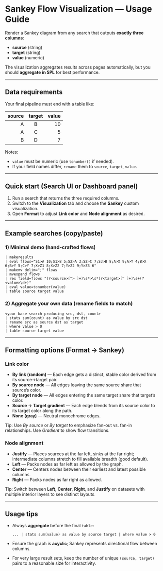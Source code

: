 # Sankey Flow Visualization — Usage Guide

Render a Sankey diagram from any search that outputs **exactly three columns**:
- **source** (string)
- **target** (string)
- **value** (numeric)

The visualization aggregates results across pages automatically, but you should **aggregate in SPL** for best performance.

---

## Data requirements

Your final pipeline must end with a table like:

| source | target | value |
|-------:|:------:|------:|
| A      | B      | 10    |
| A      | C      | 5     |
| B      | D      | 7     |

Notes:
- `value` must be numeric (use `tonumber()` if needed).
- If your field names differ, `rename` them to `source`, `target`, `value`.

---

## Quick start (Search UI or Dashboard panel)

1. Run a search that returns the three required columns.
2. Switch to the **Visualization** tab and choose the **Sankey** custom visualization.
3. Open **Format** to adjust **Link color** and **Node alignment** as desired.

---

## Example searches (copy/paste)

### 1) Minimal demo (hand-crafted flows)

    | makeresults
    | eval flows="S1>A 10;S1>B 5;S2>A 3;S2>C 7;S3>B 8;A>X 9;A>Y 4;B>X 6;B>Y 5;C>Y 7;X>Z1 8;X>Z2 7;Y>Z2 9;Y>Z3 6"
    | makemv delim=";" flows
    | mvexpand flows
    | rex field=flows "(?<source>[^> ]+)\s*>\s*(?<target>[^ ]+)\s+(?<value>\d+)"
    | eval value=tonumber(value)
    | table source target value

### 2) Aggregate your own data (rename fields to match)

    <your base search producing src, dst, count>
    | stats sum(count) as value by src dst
    | rename src as source dst as target
    | where value > 0
    | table source target value

---

## Formatting options (Format → Sankey)

### Link color
- **By link (random)** — Each edge gets a distinct, stable color derived from its source→target pair.
- **By source node** — All edges leaving the same source share that source’s color.
- **By target node** — All edges entering the same target share that target’s color.
- **Source → Target gradient** — Each edge blends from its source color to its target color along the path.
- **None (gray)** — Neutral monochrome edges.

Tip: Use *By source* or *By target* to emphasize fan-out vs. fan-in relationships. Use *Gradient* to show flow transitions.

### Node alignment
- **Justify** — Places sources at the far left, sinks at the far right; intermediate columns stretch to fill available breadth (good default).
- **Left** — Packs nodes as far left as allowed by the graph.
- **Center** — Centers nodes between their earliest and latest possible columns.
- **Right** — Packs nodes as far right as allowed.

Tip: Switch between **Left**, **Center**, **Right**, and **Justify** on datasets with multiple interior layers to see distinct layouts.

---

## Usage tips

- Always **aggregate** before the final `table`:
  
      ... | stats sum(value) as value by source target | where value > 0

- Ensure the graph is **acyclic**; Sankey represents directional flow between columns.
- For very large result sets, keep the number of unique `(source, target)` pairs to a reasonable size for interactivity.
